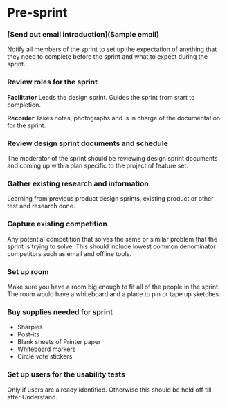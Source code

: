 
# Pre-sprint

### [Send out email introduction](Sample email)
Notify all members of the sprint to set up the expectation of anything that they need to complete before the sprint and what to expect during the sprint.

### Review roles for the sprint
**Facilitator** Leads the design sprint. Guides the sprint from start to completion.

**Recorder** Takes notes, photographs and is in charge of the documentation for the sprint.

### Review design sprint documents and schedule
The moderator of the sprint should be reviewing design sprint documents and coming up with a plan specific to the project of feature set.

### Gather existing research and information
Learning from previous product design sprints, existing product or other test and research done.

### Capture existing competition
Any potential competition that solves the same or similar problem that the sprint is trying to solve. This should include lowest common denominator competitors such as email and offline tools.

### Set up room
Make sure you have a room big enough to fit all of the people in the sprint. The room would have a whiteboard and a place to pin or tape up sketches.

### Buy supplies needed for sprint
* Sharpies
* Post-its
* Blank sheets of Printer paper
* Whiteboard markers
* Circle vote stickers

### Set up users for the usability tests
Only if users are already identified. Otherwise this should be held off till after Understand.
